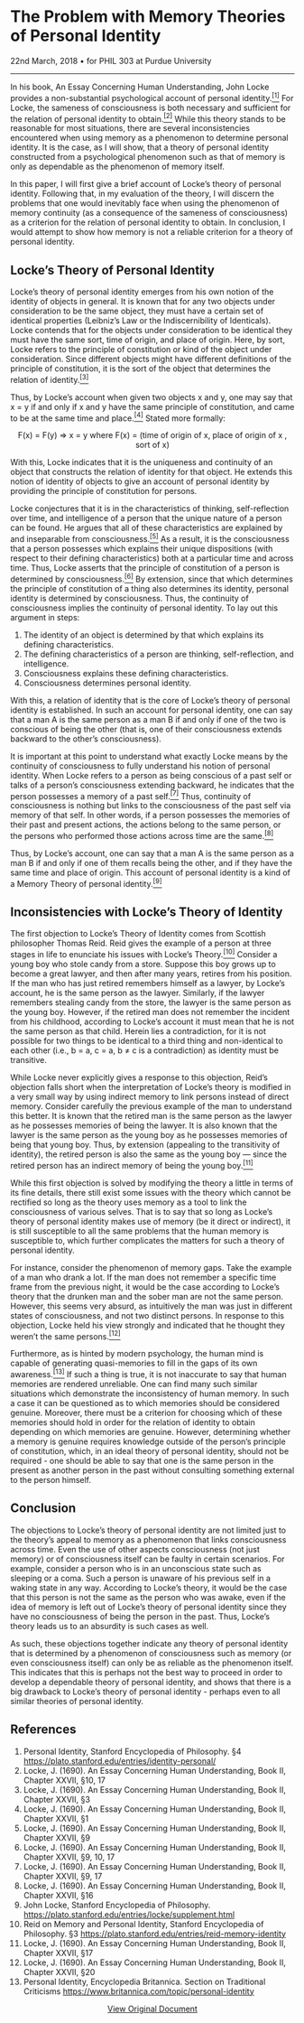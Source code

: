 # The Problem with Memory Theories of Personal Identity

<div class="date">22nd March, 2018 &bull; for PHIL 303 at Purdue University</div>

***

In his book, An Essay Concerning Human Understanding, John Locke provides a non-substantial psychological account of personal identity.<a href="#1"><sup>[1]</sup></a> For Locke, the sameness of consciousness is both necessary and sufficient for the relation of personal identity to obtain.<a href="#2"><sup>[2]</sup></a> While this theory stands to be reasonable for most situations, there are several inconsistencies encountered when using memory as a phenomenon to determine personal identity. It is the case, as I will show, that a theory of personal identity constructed from a psychological phenomenon such as that of memory is only as dependable as the phenomenon of memory itself.

In this paper, I will first give a brief account of Locke’s theory of personal identity. Following that, in my evaluation of the theory, I will discern the problems that one would inevitably face when using the phenomenon of memory continuity (as a consequence of the sameness of consciousness) as a criterion for the relation of personal identity to obtain. In conclusion, I would attempt to show how memory is not a reliable criterion for a theory of personal identity.

## Locke’s Theory of Personal Identity

Locke’s theory of personal identity emerges from his own notion of the identity of objects in general. It is known that for any two objects under consideration to be the same object, they must have a certain set of identical properties (Leibniz’s Law or the Indiscernibility of Identicals). Locke contends that for the objects under consideration to be identical they must have the same sort, time of origin, and place of origin. Here, by sort, Locke refers to the principle of constitution or kind of the object under consideration. Since different objects might have different definitions of the principle of constitution, it is the sort of the object that determines the relation of identity.<a href="#3"><sup>[3]</sup></a>

Thus, by Locke’s account when given two objects x and y, one may say that x = y if and only if x and y have the same principle of constitution, and came to be at the same time and place.<a href="#4"><sup>[4]</sup></a> Stated more formally:

<center>F(x) = F(y) ⇒ x = y where F(x) = (time of origin of x, place of origin of x , sort of x)</center>

With this, Locke indicates that it is the uniqueness and continuity of an object that constructs the relation of identity for that object. He extends this notion of identity of objects to give an account of personal identity by providing the principle of constitution for persons.

Locke conjectures that it is in the characteristics of thinking, self-reflection over time, and intelligence of a person that the unique nature of a person can be found. He argues that all of these characteristics are explained by and inseparable from consciousness.<a href="#5"><sup>[5]</sup></a> As a result, it is the consciousness that a person possesses which explains their unique dispositions (with respect to their defining characteristics) both at a particular time and across time. Thus, Locke asserts that the principle of constitution of a person is determined by consciousness.<a href="#6"><sup>[6]</sup></a> By extension, since that which determines the principle of constitution of a thing also determines its identity, personal identity is determined by consciousness. Thus, the continuity of consciousness implies the continuity of personal identity. To lay out this argument in steps:

1. The identity of an object is determined by that which explains its defining characteristics.
2. The defining characteristics of a person are thinking, self-reflection, and intelligence.
3. Consciousness explains these defining characteristics.
4. Consciousness determines personal identity.

With this, a relation of identity that is the core of Locke’s theory of personal identity is established. In such an account for personal identity, one can say that a man A is the same person as a man B if and only if one of the two is conscious of being the other (that is, one of their consciousness extends backward to the other’s consciousness).

It is important at this point to understand what exactly Locke means by the continuity of consciousness to fully understand his notion of personal identity. When Locke refers to a person as being conscious of a past self or talks of a person’s consciousness extending backward, he indicates that the person possesses a memory of a past self.<a href="#7"><sup>[7]</sup></a> Thus, continuity of consciousness is nothing but links to the consciousness of the past self via memory of that self. In other words, if a person possesses the memories of their past and present actions, the actions belong to the same person, or the persons who performed those actions across time are the same.<a href="#8"><sup>[8]</sup></a>

Thus, by Locke’s account, one can say that a man A is the same person as a man B if and only if one of them recalls being the other, and if they have the same time and place of origin. This account of personal identity is a kind of a Memory Theory of personal identity.<a href="#9"><sup>[9]</sup></a>

## Inconsistencies with Locke’s Theory of Identity

The first objection to Locke’s Theory of Identity comes from Scottish philosopher Thomas Reid. Reid gives the example of a person at three stages in life to enunciate his issues with Locke’s Theory.<a href="#10"><sup>[10]</sup></a> Consider a young boy who stole candy from a store. Suppose this boy grows up to become a great lawyer, and then after many years, retires from his position. If the man who has just retired remembers himself as a lawyer, by Locke’s account, he is the same person as the lawyer. Similarly, if the lawyer remembers stealing candy from the store, the lawyer is the same person as the young boy. However, if the retired man does not remember the incident from his childhood, according to Locke’s account it must mean that he is not the same person as that child. Herein lies a contradiction, for it is not possible for two things to be identical to a third thing and non-identical to each other (i.e., b = a, c = a, b ≠ c is a contradiction) as identity must be transitive.

While Locke never explicitly gives a response to this objection, Reid’s objection falls short when the interpretation of Locke’s theory is modified in a very small way by using indirect memory to link persons instead of direct memory. Consider carefully the previous example of the man to understand this better. It is known that the retired man is the same person as the lawyer as he possesses memories of being the lawyer. It is also known that the lawyer is the same person as the young boy as he possesses memories of being that young boy. Thus, by extension (appealing to the transitivity of identity), the retired person is also the same as the young boy — since the retired person has an indirect memory of being the young boy.<a href="#11"><sup>[11]</sup></a>

While this first objection is solved by modifying the theory a little in terms of its fine details, there still exist some issues with the theory which cannot be rectified so long as the theory uses memory as a tool to link the consciousness of various selves. That is to say that so long as Locke’s theory of personal identity makes use of memory (be it direct or indirect), it is still susceptible to all the same problems that the human memory is susceptible to, which further complicates the matters for such a theory of personal identity.

For instance, consider the phenomenon of memory gaps. Take the example of a man who drank a lot. If the man does not remember a specific time frame from the previous night, it would be the case according to Locke’s theory that the drunken man and the sober man are not the same person. However, this seems very absurd, as intuitively the man was just in different states of consciousness, and not two distinct persons. In response to this objection, Locke held his view strongly and indicated that he thought they weren’t the same persons.<a href="#12"><sup>[12]</sup></a>

Furthermore, as is hinted by modern psychology, the human mind is capable of generating quasi-memories to fill in the gaps of its own awareness.<a href="#13"><sup>[13]</sup></a> If such a thing is true, it is not inaccurate to say that human memories are rendered unreliable. One can find many such similar situations which demonstrate the inconsistency of human memory. In such a case it can be questioned as to which memories should be considered genuine. Moreover, there must be a criterion for choosing which of these memories should hold in order for the relation of identity to obtain depending on which memories are genuine. However, determining whether a memory is genuine requires knowledge outside of the person’s principle of constitution, which, in an ideal theory of personal identity, should not be required - one should be able to say that one is the same person in the present as another person in the past without consulting something external to the person himself.

## Conclusion

The objections to Locke’s theory of personal identity are not limited just to the theory’s appeal to memory as a phenomenon that links consciousness across time. Even the use of other aspects consciousness (not just memory) or of consciousness itself can be faulty in certain scenarios. For example, consider a person who is in an unconscious state such as sleeping or a coma. Such a person is unaware of his previous self in a waking state in any way. According to Locke’s theory, it would be the case that this person is not the same as the person who was awake, even if the idea of memory is left out of Locke’s theory of personal identity since they have no consciousness of being the person in the past. Thus, Locke’s theory leads us to an absurdity is such cases as well.

As such, these objections together indicate any theory of personal identity that is determined by a phenomenon of consciousness such as memory (or even consciousness itself) can only be as reliable as the phenomenon itself. This indicates that this is perhaps not the best way to proceed in order to develop a dependable theory of personal identity, and shows that there is a big drawback to Locke’s theory of personal identity - perhaps even to all similar theories of personal identity.

## References

1. <span id="1">Personal Identity, Stanford Encyclopedia of Philosophy. &sect;4 https://plato.stanford.edu/entries/identity-personal/</span>
2. <span id="2">Locke, J. (1690). An Essay Concerning Human Understanding, Book II, Chapter XXVII, &sect;10, 17</span>
3. <span id="3">Locke, J. (1690). An Essay Concerning Human Understanding, Book II, Chapter XXVII, &sect;3</span>
4. <span id="4">Locke, J. (1690). An Essay Concerning Human Understanding, Book II, Chapter XXVII, &sect;1</span>
5. <span id="5">Locke, J. (1690). An Essay Concerning Human Understanding, Book II, Chapter XXVII, &sect;9</span>
6. <span id="6">Locke, J. (1690). An Essay Concerning Human Understanding, Book II, Chapter XXVII, &sect;9, 10, 17</span>
7. <span id="7">Locke, J. (1690). An Essay Concerning Human Understanding, Book II, Chapter XXVII, &sect;9, 17</span>
8. <span id="8">Locke, J. (1690). An Essay Concerning Human Understanding, Book II, Chapter XXVII, &sect;16</span>
9. <span id="9">John Locke, Stanford Encyclopedia of Philosophy. https://plato.stanford.edu/entries/locke/supplement.html</span>
10. <span id="10">Reid on Memory and Personal Identity, Stanford Encyclopedia of Philosophy. &sect;3 https://plato.stanford.edu/entries/reid-memory-identity</span>
11. <span id="11">Locke, J. (1690). An Essay Concerning Human Understanding, Book II, Chapter XXVII, &sect;17</span>
12. <span id="12">Locke, J. (1690). An Essay Concerning Human Understanding, Book II, Chapter XXVII, &sect;20</span>
13. <span id="13">Personal Identity, Encyclopedia Britannica. Section on Traditional Criticisms https://www.britannica.com/topic/personal-identity</span>

<center><a href="/blog/assets/files/personal_identity.pdf">View Original Document</a></center>
